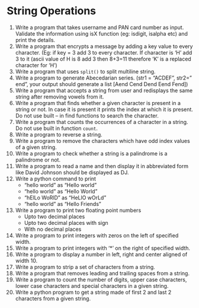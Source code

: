 # String Operations
1. Write a program that takes username and PAN card number as input. Validate
the information using isX function (eg: isdigit, isalpha etc) and print the details.
2. Write a program that encrypts a message by adding a key value to every
character. (Eg: if key = 3 add 3 to every character. If character is ‘H’ add 3 to it
(ascii value of H is 8 add 3 then 8+3=11 therefore ‘K’ is a replaced character for
‘H’)
3. Write a program that uses `split()` to split multiline string.
4. Write a program to generate Abecedarian series. (str1 = “ACDEF”, str2=” end”,
your output should generate a list [Aend Cend Dend Eend Fend])
5. Write a program that accepts a string from user and redisplays the same string
after removing vowels from it.
6. Write a program that finds whether a given character is present in a string or not.
In case it is present it prints the index at which it is present. Do not use built – in
find functions to search the character.
7. Write a program that counts the occurrences of a character in a string. Do not
use built in function `count`.
8. Write a program to reverse a string.
9. Write a program to remove the characters which have odd index values of a
given string.
10.  Write a program to check whether a string is a palindrome is a palindrome or
not.
11.  Write a program to read a name and then display it in abbreviated form like
David Johnson should be displayed as DJ.
12.  Write a python command to print
     - “hello world” as “Hello world”
     - “hello world” as “Hello World”
     - “hElLo WoRlD” as “HeLlO wOrLd”
     - “hello world” as “Hello Friends”
13.  Write a program to print two floating point numbers
     - Upto two decimal places
     - Upto two decimal places with sign
     - With no decimal places
14.  Write a program to print integers with zeros on the left of specified width.
15.  Write a program to print integers with ‘*’ on the right of specified width.
16.  Write a program to display a number in left, right and center aligned of width 10.
17.  Write a program to strip a set of characters from a string.
18.  Write a program that removes leading and trailing spaces from a string.
19.  Write a program to count the number of digits, upper case characters, lower case
characters and special characters in a given string.
20.  Write a python program to get a string made of first 2 and last 2 characters
from a given string.